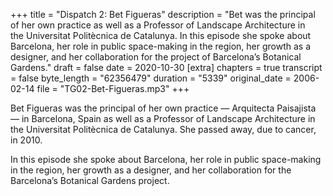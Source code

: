 +++
title = "Dispatch 2: Bet Figueras"
description = "Bet was the principal of her own practice as well as a Professor of Landscape Architecture in the Universitat Politècnica de Catalunya. In this episode she spoke about Barcelona, her role in public space-making in the region, her growth as a designer, and her collaboration for the project of Barcelona’s Botanical Gardens."
draft = false
date = 2020-10-30
[extra]
chapters = true
transcript = false
byte_length = "62356479"
duration = "5339"
original_date = 2006-02-14
file = "TG02-Bet-Figueras.mp3"
+++

Bet Figueras was the principal of her own practice — Arquitecta Paisajista — in Barcelona, Spain as well as a Professor of Landscape Architecture in the Universitat Politècnica de Catalunya. She passed away, due to cancer, in 2010.

In this episode she spoke about Barcelona, her role in public space-making in the region, her growth as a designer, and her collaboration for the Barcelona’s Botanical Gardens project.


